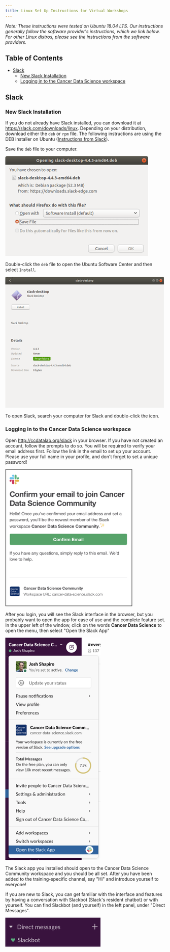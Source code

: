 ```yaml
---
title: Linux Set Up Instructions for Virtual Workshops
---
```


*Note: These instructions were tested on Ubuntu 18.04 LTS.
Our instructions generally follow the software provider's instructions, which we link below.
For other Linux distros, please see the instructions from the software providers.*

## Table of Contents

  - [Slack](#slack)
    - [New Slack Installation](#new-slack-installation)
    - [Logging in to the Cancer Data Science workspace](#logging-in-to-the-cancer-data-science-workspace)

## Slack

### New Slack Installation

If you do not already have Slack installed, you can download it at <https://slack.com/downloads/linux>. 
Depending on your distribution, download either the `deb` or `rpm` file.
The following instructions are using the DEB installer on Ubuntu ([Instructions from Slack](https://slack.com/help/articles/212924728-Download-Slack-for-Linux--beta-)).

Save the `deb` file to your computer.

<img src = "screenshots/linux-slack-save-deb.png" width = "450">

Double-click the `deb` file to open the Ubuntu Software Center and then select `Install`.

<img src = "screenshots/linux-slack-install-ubuntu-software.png" width = "500">

To open Slack, search your computer for Slack and double-click the icon.

### Logging in to the Cancer Data Science workspace

Open <http://ccdatalab.org/slack> in your browser.
If you have not created an account, follow the prompts to do so.
You will be required to verify your email address first.
Follow the link in the email to set up your account.
Please use your full name in your profile, and don't forget to set a unique password!

<img src="screenshots/slack-join-email.png" alt="Slack email confirmation" width = "400">

After you login, you will see the Slack interface in the browser, but you probably want to open the app for ease of use and the complete feature set.
In the upper left of the window, click on the words **Cancer Data Science** to open the menu, then select "Open the Slack App"

<img src="screenshots/slack-open-app.png" alt="Slack open app menu" width = "300">

The Slack app you installed should open to the Cancer Data Science Community workspace and you should be all set.
After you have been added to the training-specific channel, say "Hi" and introduce yourself to everyone!

If you are new to Slack, you can get familiar with the interface and features by having a conversation with Slackbot (Slack's resident chatbot) or with yourself.
You can find Slackbot (and yourself) in the left panel, under "Direct Messages".

<img src="screenshots/slack-dm-slackbot.png" alt="DM Slackbot" width = "300">
